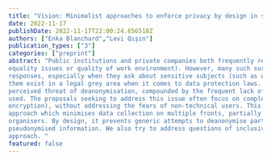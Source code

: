 ```yaml
---
title: "Vision: Minimalist approaches to enforce privacy by design in surveys"
date: 2022-11-17
publishDate: 2022-11-17T22:00:24.656518Z
authors: ["Enka Blanchard","Levi Qışın"]
publication_types: ["3"]
categories: ["preprint"]
abstract: "Public institutions and private companies both frequently rely on user surveys for a variety of assessments (e.g.
equality issues or quality of work environment). However, many such surveys struggle to garner suffi cient
responses, especially when they ask about sensitive subjects (such as work harassment), which also makes
them exist in a legal grey area when it comes to data protection laws. One important factor in this issue is the
perceived threat of deanonymisation, compounded by the frequent lack of transparency on how the data is
used. The proposals seeking to address this issue often focus on complex cryptography (e.g. homomorphic
encryption), without addressing the fears of non-technical users. This paper explores a radically diff erent
approach which minimises data collection on multiple fronts, partially by limiting the power of survey
organisers. By design, it prevents generic attempts to deanonymise participants as the server never stores even
pseudonymised information. We also try to address questions of inclusivity, once again through a minimalist
approach. "
featured: false
---
```


